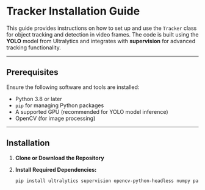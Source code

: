 # Tracker Installation Guide

This guide provides instructions on how to set up and use the `Tracker` class for object tracking and detection in video frames. The code is built using the **YOLO** model from Ultralytics and integrates with **supervision** for advanced tracking functionality.

---

## Prerequisites

Ensure the following software and tools are installed:

- Python 3.8 or later
- `pip` for managing Python packages
- A supported GPU (recommended for YOLO model inference)
- OpenCV (for image processing)

---

## Installation

1. **Clone or Download the Repository**

2. **Install Required Dependencies:**

   ```bash
   pip install ultralytics supervision opencv-python-headless numpy pandas
